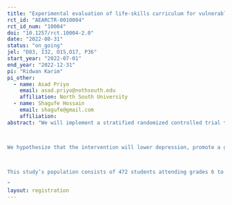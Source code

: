 ```yaml
---
title: "Experimental evaluation of life-skills curriculum for vulnerable students in Dhaka"
rct_id: "AEARCTR-0010004"
rct_id_num: "10004"
doi: "10.1257/rct.10004-2.0"
date: "2022-08-31"
status: "on_going"
jel: "D83, I32, O15,O17, P36"
start_year: "2022-07-01"
end_year: "2022-12-31"
pi: "Ridwan Karim"
pi_other:
  - name: Asad Priyo
    email: asad.priyo@nothsouth.edu
    affiliation: North South University
  - name: Shagufe Hossain
    email: shagufe@gmail.com
    affiliation: 
abstract: "We will implement a stratified randomized controlled trial to analyze whether an eight-week customized life-skills curriculum will allow vulnerable madrasah (religious school) students to attain mental resilience and favorable education outcomes. Adverse adolescent mental health in a resource-constrained environment affects lifetime and labor market outcomes negatively. Our life-skills curriculum has been developed by specialists in the field of psychology and education and is customized towards improving life chances of students from marginalized populations of Bangladesh. 

We hypothesize that the intervention will lower depression, promote a growth mindset, lower anxiety about school performance, improve self-esteem and future outlook, boost anger coping strategies, and enhance social interactions and perceived safety. 

This study’s population consists of 472 students attending grades 6 to 10 in Dhaka City. The objective is to gather evidence on the efficacy of the customized curriculum in the under-studied urban context of a developing country, and estimate social network effects. 
"
layout: registration
---
```


